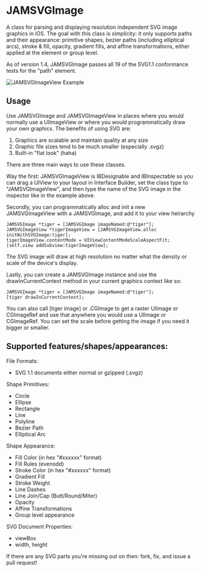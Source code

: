 JAMSVGImage
===========

A class for parsing and displaying resolution independent SVG image graphics in iOS. The goal with this class is simplicity: it only supports paths and their appearance: primitive shapes, bezier paths (including elliptical arcs), stroke & fill, opacity, gradient fills, and affine transformations, either applied at the element or group level.

As of version 1.4, JAMSVGImage passes all 19 of the SVG1.1 conformance tests for the "path" element. 

![JAMSVGImageView Example](https://raw.githubusercontent.com/jmenter/JAMSVGImage/master/example.png)

Usage
-----

Use JAMSVGImage and JAMSVGImageView in places where you would normally use a UIImageView or where you would programmatically draw your own graphics. The benefits of using SVG are:

1. Graphics are scalable and maintain quality at any size
2. Graphic file sizes tend to be much smaller (especially .svgz)
3. Built-in "flat look" (haha)

There are three main ways to use these classes.

Way the first: JAMSVGImageView is IBDesignable and IBInspectable so you can drag a UIView to your layout in Interface Builder, set the class type to "JAMSVGImageView", and then type the name of the SVG image in the inspector like in the example above.

Secondly, you can programmatically alloc and init a new JAMSVGImageView with a JAMSVGImage, and add it to your view heirarchy

    JAMSVGImage *tiger = [JAMSVGImage imageNamed:@"tiger"];
    JAMSVGImageView *tigerImageView = [JAMSVGImageView.alloc initWithSVGImage:tiger];
    tigerImageView.contentMode = UIViewContentModeScaleAspectFit;
    [self.view addSubview:tigerImageView];

The SVG image will draw at high resolution no matter what the density or scale of the device's display.

Lastly, you can create a JAMSVGImage instance and use the drawInCurrentContext method in your current graphics context like so:

    JAMSVGImage *tiger = [JAMSVGImage imageNamed:@"tiger"];
    [tiger drawInCurrentContext];

You can also call [tiger image] or .CGImage to get a raster UIImage or CGImageRef and use that anywhere you would use a UIImage or CGImageRef. You can set the scale before getting the image if you need it bigger or smaller.

Supported features/shapes/appearances:
--------------------------

File Formats:
- SVG 1.1 documents either normal or gzipped (.svgz)

Shape Primitives:
- Circle
- Ellipse
- Rectangle
- Line
- Polyline
- Bezier Path
- Elliptical Arc

Shape Appearance:
- Fill Color (in hex "#xxxxxx" format)
- Fill Rules (evenodd)
- Stroke Color (in hex "#xxxxxx" format)
- Gradient Fill
- Stroke Weight
- Line Dashes
- Line Join/Cap (Butt/Round/Miter)
- Opacity
- Affine Transformations
- Group level appearance

SVG Document Properties:
- viewBox
- width, height

If there are any SVG parts you're missing out on then: fork, fix, and issue a pull request!
